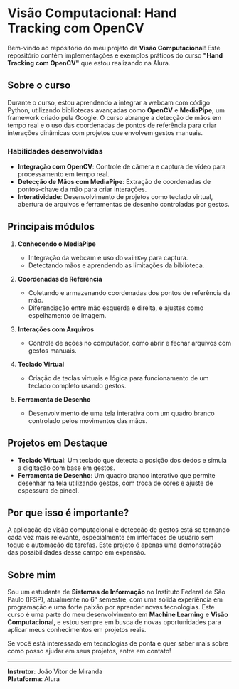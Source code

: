 # Visão Computacional: Hand Tracking com OpenCV

Bem-vindo ao repositório do meu projeto de **Visão Computacional**! Este repositório contém implementações e exemplos práticos do curso **"Hand Tracking com OpenCV"** que estou realizando na Alura.

## Sobre o curso

Durante o curso, estou aprendendo a integrar a webcam com código Python, utilizando bibliotecas avançadas como **OpenCV** e **MediaPipe**, um framework criado pela Google. O curso abrange a detecção de mãos em tempo real e o uso das coordenadas de pontos de referência para criar interações dinâmicas com projetos que envolvem gestos manuais.

### Habilidades desenvolvidas

- **Integração com OpenCV**: Controle de câmera e captura de vídeo para processamento em tempo real.
- **Detecção de Mãos com MediaPipe**: Extração de coordenadas de pontos-chave da mão para criar interações.
- **Interatividade**: Desenvolvimento de projetos como teclado virtual, abertura de arquivos e ferramentas de desenho controladas por gestos.

## Principais módulos

1. **Conhecendo o MediaPipe**
   - Integração da webcam e uso do `waitKey` para captura.
   - Detectando mãos e aprendendo as limitações da biblioteca.
   
2. **Coordenadas de Referência**
   - Coletando e armazenando coordenadas dos pontos de referência da mão.
   - Diferenciação entre mão esquerda e direita, e ajustes como espelhamento de imagem.

3. **Interações com Arquivos**
   - Controle de ações no computador, como abrir e fechar arquivos com gestos manuais.

4. **Teclado Virtual**
   - Criação de teclas virtuais e lógica para funcionamento de um teclado completo usando gestos.
   
5. **Ferramenta de Desenho**
   - Desenvolvimento de uma tela interativa com um quadro branco controlado pelos movimentos das mãos.

## Projetos em Destaque

- **Teclado Virtual**: Um teclado que detecta a posição dos dedos e simula a digitação com base em gestos.
- **Ferramenta de Desenho**: Um quadro branco interativo que permite desenhar na tela utilizando gestos, com troca de cores e ajuste de espessura de pincel.

## Por que isso é importante?

A aplicação de visão computacional e detecção de gestos está se tornando cada vez mais relevante, especialmente em interfaces de usuário sem toque e automação de tarefas. Este projeto é apenas uma demonstração das possibilidades desse campo em expansão.

## Sobre mim

Sou um estudante de **Sistemas de Informação** no Instituto Federal de São Paulo (IFSP), atualmente no 6° semestre, com uma sólida experiência em programação e uma forte paixão por aprender novas tecnologias. Este curso é uma parte do meu desenvolvimento em **Machine Learning** e **Visão Computacional**, e estou sempre em busca de novas oportunidades para aplicar meus conhecimentos em projetos reais.

Se você está interessado em tecnologias de ponta e quer saber mais sobre como posso ajudar em seus projetos, entre em contato!

---

**Instrutor**: João Vitor de Miranda  
**Plataforma**: Alura
